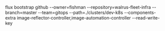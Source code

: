 flux bootstrap github --owner=fishman --repository=walrus-fleet-infra --branch=master --team=gitops --path=./clusters/dev-k8s --components-extra image-reflector-controller,image-automation-controller --read-write-key 
